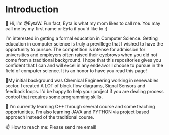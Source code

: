 # Introduction
👋 Hi, I’m @EytaW. Fun fact, Eyta is what my mom likes to call me. You may call me by my first name or Eyta if you'd like to :)

I’m interested in getting a formal education in Computer Science. Getting education in computer science is truly a previllege that I wished to have the opportunity to pursue. The competition is intense for admission for universities and employers often raised their eyebrows when you did not come from a traditional background. I hope that this repositories gives you confident that I can and will excel in any endeavor I choose to pursue in the field of computer science. It is an honor to have you read this page!



👀My initial background was Chemical Engineering working in renewables sector. I created A LOT of block flow diagrams, Signal Sensors and feedback loops. I'd be happy to help your project if you are dealing process control that requires some programming skills.

🌱 I’m currently learning C++ through several course and some teaching opportunities. I'm also learning JAVA and PYTHON via project based approach instead of the traditional course.

📫 How to reach me: Please send me email!

<!---
EytaW/EytaW is a ✨ special ✨ repository because its `README.md` (this file) appears on your GitHub profile.
You can click the Preview link to take a look at your changes.
--->
